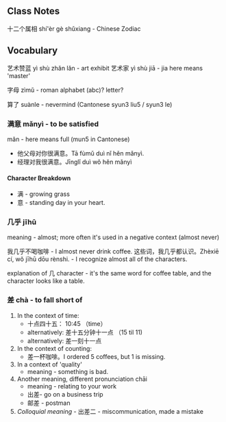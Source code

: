 
## Class Notes

十二个属相 shí'èr gè shǔxiang - Chinese Zodiac

## Vocabulary

艺术赞蓝 yì shù zhǎn lǎn -  art exhibit
艺术家  yì shù jiā - jia here means 'master'

字母 zìmǔ - roman alphabet (abc)? letter?

算了 suànle - nevermind (Cantonese syun3 liu5 / syun3 le)

### 满意 mǎnyì - to be satisfied
mǎn - here means full (mun5 in Cantonese)

- 他父母对你很满意。Tā fùmǔ duì nǐ hěn mǎnyì.
- 经理对我很满意。Jīnglǐ duì wǒ hěn mǎnyì

#### Character Breakdown
- 满 - growing grass
- 意 - standing day in your heart.

### 几乎 jīhū
meaning - almost; more often it's used in a negative context (almost never)

我几乎不喝咖啡 - I almost never drink coffee.
这些词，我几乎都认识。Zhèxiē cí, wǒ jīhū dōu rènshi. - I recognize almost all of the characters.

explanation of 几 character - it's the same word for coffee table, and the character looks like a table.

### 差 chà - to fall short of 

1. In the context of time: 
    - 十点四十五： 10:45 （time）
    - alternatively: 差十五分钟十一点 （15 til 11)
    - alternatively: 差一刻十一点
1. In the context of counting:
    - 差一杯咖啡。I ordered 5 coffees, but 1 is missing.
1. In a context of 'quality'
    - meaning - something is bad.
1. Another meaning, different pronunciation chāi 
    - meaning - relating to your work
    - 出差- go on a business trip
    - 邮差 - postman
1. _Colloquial meaning_ - 出差二 - miscommunication, made a mistake

